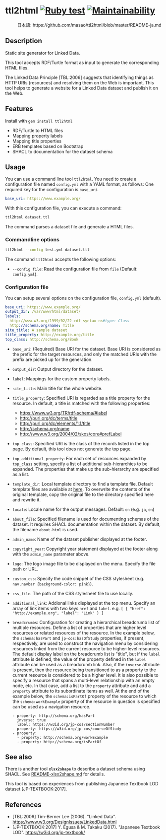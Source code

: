 # ttl2html  [![Ruby test](https://github.com/masao/ttl2html/actions/workflows/ruby.yml/badge.svg)](https://github.com/masao/ttl2html/actions/workflows/ruby.yml) [![Maintainability](https://api.codeclimate.com/v1/badges/6897bef51f3280ae64e5/maintainability)](https://codeclimate.com/github/masao/ttl2html/maintainability)

<div align="right">日本語: https://github.com/masao/ttl2html/blob/master/README-ja.md</div>

## Description

Static site generator for Linked Data.

This tool accepts RDF/Turtle format as input to generate the corresponding HTML files.

The Linked Data Principle [TBL:2006] suggests that identifying things as HTTP URIs (resources) and resolving them on the Web is important. This tool helps to generate a website for a Linked Data dataset and publish it on the Web.

## Features

Install with `gem install ttl2html`

* RDF/Turtle to HTML files
* Mapping property labels
* Mapping title properties
* ERB templates based on Bootstrap
* SHACL to documentation for the dataset schema

## Usage

You can use a command line tool ``ttl2html``.
You need to create a configuration file named ``config.yml`` with a YAML format, as follows:
One required key for the configuration is ``base_uri``.

```yaml
base_uri: https://www.example.org/
```

With this configuration file, you can execute a command:

```sh
ttl2html dataset.ttl
```

The command parses a dataset file and generate a HTML files.

### Commandline options

```sh
ttl2html --config test.yml dataset.ttl
```

The command ``ttl2html`` accepts the following options:

* ``--config file``:  Read the configuration file from ``file`` (Default: ```config.yml```).

### Configuration file

You can setup several options on the configuration file, ``config.yml`` (default).

```yaml
base_uri: https://www.example.org/
output_dir: /var/www/html/dataset/
labels:
  http://www.w3.org/1999/02/22-rdf-syntax-ns#type: Class
  http://schema.org/name: Title
site_title: A sample dataset
title_property: http://example.org/title
top_class: http://schema.org/Book
```

* ``base_uri``: (Required) Base URI for the dataset. Base URI is considered as the prefix for the target resources, and only the matched URIs with the prefix are picked up for the generation.
* ``output_dir``: Output directory for the dataset.
* ``label``: Mappings for the custom property labels. 
* ``site_title``: Main title for the whole website.
* ``title_property``: Specified URI is regarded as a title property for the resource. In default, a title is matched with the following properties:
  - https://www.w3.org/TR/rdf-schema/#label
  - http://purl.org/dc/terms/title
  - http://purl.org/dc/elements/1.1/title
  - http://schema.org/name
  - http://www.w3.org/2004/02/skos/core#prefLabel
* ``top_class``: Specified URI is the class of the records listed in the top page. By default, this tool does not generate the top page.
* ``top_additional_property``: For each set of resources expanded by ``top_class`` setting, specify a list of additional sub-hierarchies to be expanded. The properties that make up the sub-hierarchy are specified as a list.
* ``template_dir``: Local template directory to find a template file. Default template files are available at [here](https://github.com/masao/ttl2html/tree/master/templates). To overwrite the contents of the original template, copy the original file to the directory specified here and rewrite it.
* ``locale``: Locale name for the output messages. Default: ``en`` (e.g. ``ja``, ``en``)
* ``about_file``: Specified filename is used for documenting schemas of the dataset. It requires SHACL documentation within the dataset. By default, the filename `about.html` is used.
* ``admin_name``: Name of the dataset publisher displayed at the footer.
* ``copyright_year``: Copyright year statement displayed at the footer along with the ``admin_name`` parameter above.
* ``logo``: The logo image file to be displayed on the menu. Specify the file path or URL.
* ``custom_css``: Specify the code snippet of the CSS stylesheet (e.g. `` nav.navbar {background-color: pink} ``).
* ``css_file``: The path of the CSS stylesheet file to use locally.
* ``additional_link``: Addional links displayed at the top menu. Specify an array of link items with two keys ``href`` and ``label``. e.g. ``[ { "href": "http://example.org", "label": "Link" } ]``
* ``breadcrumbs``: Configuration for creating a hierarchical breadcrumb list of multiple resources. Define a list of properties that are higher level resources or related resources of the resource. In the example below, the ``schema:hasPart`` and ``jp-cos:hasOfStudy`` properties, if present, respectively, are used to construct the navigation menu by considering resources linked from the current resource to be higher-level resources. The default display label on the breadcrumb list is "title", but if the ``label`` attribute is defined, the value of the property defined in the ``label`` attribute can be used as a breadcrumb link. Also, if the ``inverse`` attribute is present, then the resource being transitioned to as a property to the current resource is considered to be a higher level. It is also possible to specify a resource that spans a multi-level relationship with an empty node, etc. In that case, add a list to the ``property`` attribute and add a ``property`` attribute to its subordinate items as well. At the end of the example below, the ``schema:isPartOf`` property of the resource to which the ``schema:workExample`` property of the resource in question is specified can be used as a navigation resource.

  ```turtle
  - property: http://schema.org/hasPart
    inverse: true
    label: https://w3id.org/jp-cos/sectionNumber
  - property: https://w3id.org/jp-cos/courseOfStudy
  - property:
    - property: http://schema.org/workExample
    - property: http://schema.org/isPartOf
  ````

## See also

There is another tool **``xlsx2shape``** to describe a dataset schema using SHACL. See [README-xlsx2shape.md](README-xlsx2shape.md) for details.

This tool is based on experiences from publishing Japanese Textbook LOD dataset [JP-TEXTBOOK:2017].

## References

* [TBL:2006] Tim-Berner Lee (2006). "Linked Data". https://www.w3.org/DesignIssues/LinkedData.html
* [JP-TEXTBOOK:2017] Y. Egusa & M. Takaku (2017). "Japanese Textbook LOD". https://w3id.org/jp-textbook/
